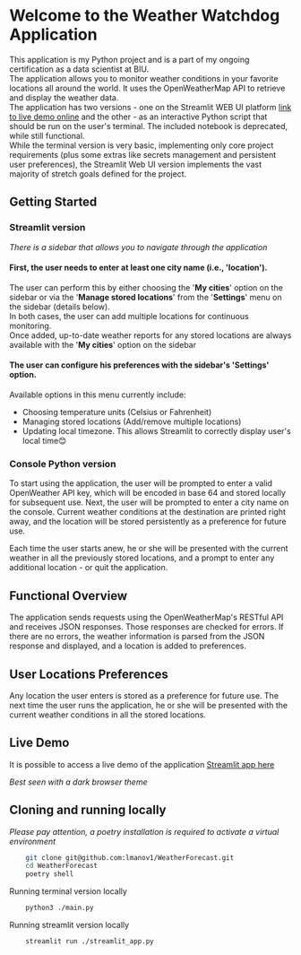 # Welcome to the Weather Watchdog Application
This application is my Python project and is a part of my ongoing certification as a data scientist at BIU.   
The application allows you to monitor weather conditions in your favorite locations all around the world. It uses the OpenWeatherMap API to retrieve and display the weather data.   
The application has two versions - one on the Streamlit WEB UI platform  [link to live demo online](#live-demo)
and the other - as an interactive Python script that should be run on the user's terminal.
The included notebook is deprecated, while still functional.   
While the terminal version is very basic, implementing only core project requirements (plus some extras like secrets management and persistent user preferences), the Streamlit Web UI version implements the vast majority of stretch goals defined for the project.

## Getting Started
### Streamlit version

*There is a sidebar that allows you to navigate through the application*

#### First, the user needs to enter at least one city name (i.e., 'location').
The user can perform this by either choosing the '**My cities**' option on the sidebar or via the '**Manage stored locations**' from the '**Settings**' menu on the sidebar (details below).   
In both cases, the user can add multiple locations for continuous monitoring.    
Once added, up-to-date weather reports for any stored locations are always available with the '**My cities**' option on the sidebar

#### The user can configure his preferences with the sidebar's '**Settings**' option.    
Available options in this menu currently include:
* Choosing temperature units (Celsius or Fahrenheit)
* Managing stored locations (Add/remove multiple locations)   
* Updating local timezone. This allows Streamlit to correctly display user's local time😊



### Console Python version
To start using the application, the user will be prompted to enter a valid OpenWeather API key, which will be encoded in base 64 and stored locally for subsequent use.
Next, the user will be prompted to enter a city name on the console. Current weather conditions at the destination are printed right away, and the location will be stored persistently as a preference for future use. 

Each time the user starts anew, he or she will be presented with the current weather in all the previously stored locations, and a prompt to enter any additional location - or quit the application. 

## Functional Overview

The application sends requests using the OpenWeatherMap's RESTful API and receives JSON responses. Those responses are checked for errors. If there are no errors, the weather information is parsed from the JSON response and displayed, and a location is added to preferences.

## User Locations Preferences

Any location the user enters is stored as a preference for future use. The next time the user runs the application, he or she will be presented with the current weather conditions in all the stored locations.

## Live Demo

It is possible to access a live demo of the application [Streamlit app here](https://weatherforecast-guhya2ufeugzbk9fugn6y6.streamlit.app/ "Weather Watchdog")

*Best seen with a dark browser theme*

## Cloning and running locally 
*Please pay attention, a poetry installation is required to activate a virtual environment*
```bash
    git clone git@github.com:lmanov1/WeatherForecast.git
    cd WeatherForecast
    poetry shell
```
Running terminal version locally
```bash
    python3 ./main.py

```
Running streamlit version locally
```bash
    streamlit run ./streamlit_app.py
